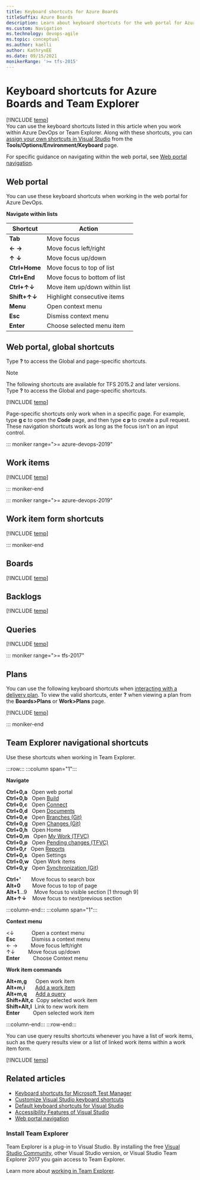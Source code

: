 ```yaml
---
title: Keyboard shortcuts for Azure Boards  
titleSuffix: Azure Boards
description: Learn about keyboard shortcuts for the web portal for Azure Boards and Team Explorer.
ms.custom: Navigation
ms.technology: devops-agile
ms.topic: conceptual
ms.author: kaelli
author: KathrynEE
ms.date: 09/15/2021
monikerRange: '>= tfs-2015'
---
```



# Keyboard shortcuts for Azure Boards and Team Explorer

[!INCLUDE [temp](../includes/version-vsts-tfs-2015-on.md)]    
You can use the keyboard shortcuts listed in this article when you work within Azure DevOps or Team Explorer. Along with these shortcuts, you can [assign your own shortcuts in Visual Studio](/visualstudio/ide/identifying-and-customizing-keyboard-shortcuts-in-visual-studio) from the **Tools/Options/Environment/Keyboard** page.

For specific guidance on navigating within the web portal, see [Web portal navigation](../../project/navigation/index.md).

## Web portal

You can use these keyboard shortcuts when working in the web portal for Azure DevOps.  

**Navigate within lists**

|Shortcut|Action|
|--------|------|
|**Tab**|Move focus|
|**← →**|Move focus left/right|
|**↑ ↓**|Move focus up/down|
|**Ctrl+Home**|Move focus to top of list|
|**Ctrl+End**|Move focus to bottom of list|
|**Ctrl+↑↓**|Move item up/down within list|
|**Shift+↑↓**|Highlight consecutive items|
|**Menu**|Open context menu|
|**Esc**|Dismiss context menu|
|**Enter**|Choose selected menu item|

## Web portal, global shortcuts

Type **?** to access the Global and page-specific shortcuts.   

> [!NOTE]  
> The following shortcuts are available for TFS 2015.2 and later versions. Type **?** to access the Global and page-specific shortcuts.   

[!INCLUDE [temp](../../includes/keyboard-shortcuts/global-shortcuts.md)]

Page-specific shortcuts only work when in a specific page. For example, type **g c** to open the **Code** page, and then type **c p** to create a pull request. These navigation shortcuts work as long as the focus isn't on an input control.


::: moniker range=">= azure-devops-2019"


## Work items 

[!INCLUDE [temp](../../includes/keyboard-shortcuts/work-items-page-shortcuts.md)]

::: moniker-end

::: moniker range=">= azure-devops-2019"

## Work item form shortcuts

[!INCLUDE [temp](../../includes/keyboard-shortcuts/wi-form-shortcuts.md)]

::: moniker-end

## Boards 

[!INCLUDE [temp](../../includes/keyboard-shortcuts/work-board-shortcuts.md)]

## Backlogs 

[!INCLUDE [temp](../../includes/keyboard-shortcuts/work-backlog-shortcuts.md)]

## Queries 

[!INCLUDE [temp](../../includes/keyboard-shortcuts/queries-shortcuts.md)]

::: moniker range=">= tfs-2017"

<a id="plan-shortcuts"></a>

## Plans

You can use the following keyboard shortcuts when [interacting with a delivery plan](../../boards/plans/review-team-plans.md). To view the valid shortcuts, enter **?** when viewing a plan from the **Boards>Plans** or **Work>Plans** page.
 

[!INCLUDE [temp](../../includes/keyboard-shortcuts/delivery-plan-shortcuts.md)]  

::: moniker-end

## Team Explorer navigational shortcuts

Use these shortcuts when working in Team Explorer. 

:::row:::
   :::column span="1":::
   
   **Navigate**
 
   **Ctrl+0,a**&nbsp;&nbsp;&nbsp;Open web portal  
   **Ctrl+0,b**&nbsp;&nbsp;&nbsp;Open [Build](../../pipelines/get-started/what-is-azure-pipelines.md)  
   **Ctrl+0,c**&nbsp;&nbsp;&nbsp;Open [Connect](../../organizations/projects/connect-to-projects.md)  
   **Ctrl+0,d**&nbsp;&nbsp;&nbsp;Open [Documents](/previous-versions/azure/devops/report/sharepoint-dashboards/share-information-using-the-project-portal)  
   **Ctrl+0,e**&nbsp;&nbsp;&nbsp;Open [Branches (Git)](../../repos/git/gitquickstart.md)  
   **Ctrl+0,g**&nbsp;&nbsp;&nbsp;Open [Changes (Git)](../../repos/git/gitquickstart.md)  
   **Ctrl+0,h**&nbsp;&nbsp;&nbsp;Open Home  
   **Ctrl+0,m**&nbsp;&nbsp;&nbsp;Open [My Work (TFVC)](../../repos/tfvc/share-your-code-in-tfvc-vs.md)  
   **Ctrl+0,p**&nbsp;&nbsp;&nbsp;Open [Pending changes (TFVC)](../../repos/tfvc/suspend-your-work-manage-your-shelvesets.md)  
   **Ctrl+0,r**&nbsp;&nbsp;&nbsp;Open [Reports](../../report/sql-reports/reporting-services-reports.md)  
   **Ctrl+0,s**&nbsp;&nbsp;&nbsp;Open Settings  
   **Ctrl+0,w**&nbsp;&nbsp;&nbsp;Open Work items  
   **Ctrl+0,y**&nbsp;&nbsp;&nbsp;Open [Synchronization (Git)](../../repos/git/gitquickstart.md)  
     
   **Ctrl+&#39;**&nbsp;&nbsp;&nbsp;&nbsp;&nbsp;&nbsp;&nbsp;Move focus to search box  
   **Alt+0**&nbsp;&nbsp;&nbsp;&nbsp;&nbsp;&nbsp;&nbsp;&nbsp;Move focus to top of page  
   **Alt+1**&#8230;9&nbsp;&nbsp;&nbsp;&nbsp;&nbsp;Move focus to visible section [1 through 9]  
   **Alt+↑↓**&nbsp;&nbsp;&nbsp;&nbsp;Move focus to next/previous section 

   :::column-end:::
   :::column span="1":::
   
   **Context menu**
 
   <↓&nbsp;&nbsp;&nbsp;&nbsp;&nbsp;&nbsp;&nbsp;&nbsp;&nbsp;&nbsp;&nbsp;&nbsp;Open a context menu  
   **Esc**&nbsp;&nbsp;&nbsp;&nbsp;&nbsp;&nbsp;&nbsp;&nbsp;&nbsp;&nbsp;&nbsp;Dismiss a context menu  
   ← →&nbsp;&nbsp;&nbsp;&nbsp;&nbsp;&nbsp;&nbsp;&nbsp;&nbsp;Move focus left/right  
   ↑↓&nbsp;&nbsp;&nbsp;&nbsp;&nbsp;&nbsp;&nbsp;&nbsp;&nbsp;Move focus up/down  
   **Enter**&nbsp;&nbsp;&nbsp;&nbsp;&nbsp;&nbsp;&nbsp;&nbsp;&nbsp;Choose Context menu  


   **Work item commands**
 

   **Alt+m,g**&nbsp;&nbsp;&nbsp;&nbsp;&nbsp;&nbsp;Open work item  
   **Alt+m,i**&nbsp;&nbsp;&nbsp;&nbsp;&nbsp;&nbsp;&nbsp;[Add a work item](../../boards/backlogs/add-work-items.md)  
   **Alt+m,q**&nbsp;&nbsp;&nbsp;&nbsp;&nbsp;&nbsp;[Add a query](../../boards/queries/using-queries.md)  
   **Shift+Alt,c**&nbsp;&nbsp;Copy selected work item  
   **Shift+Alt,l**&nbsp;&nbsp;Link to new work item  
   **Enter**&nbsp;&nbsp;&nbsp;&nbsp;&nbsp;&nbsp;&nbsp;&nbsp;&nbsp;Open selected work item  

   :::column-end:::
:::row-end:::


You can use query results shortcuts whenever you have a list of work items, such as the query results view or a list of linked work items within a work item form.

[!INCLUDE [temp](../../includes/keyboard-shortcuts/queries-te-shortcuts.md)] 



## Related articles 

- [Keyboard shortcuts for Microsoft Test Manager](/previous-versions/visualstudio/visual-studio-2013/ff458183(v=vs.120))  
- [Customize Visual Studio keyboard shortcuts](/visualstudio/ide/identifying-and-customizing-keyboard-shortcuts-in-visual-studio)  
- [Default keyboard shortcuts for Visual Studio](/visualstudio/ide/default-keyboard-shortcuts-in-visual-studio)  
- [Accessibility Features of Visual Studio](/visualstudio/ide/reference/accessibility-features-of-visual-studio)   
- [Web portal navigation](../../project/navigation/index.md) 

### Install Team Explorer  

Team Explorer is a plug-in to Visual Studio. By installing the free [Visual Studio Community](https://visualstudio.microsoft.com/products/free-developer-offers-vs.aspx), other Visual Studio version, or Visual Studio Team Explorer 2017 you gain access to Team Explorer.  

Learn more about [working in Team Explorer](../../user-guide/work-team-explorer.md).